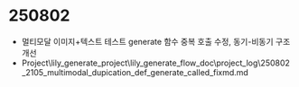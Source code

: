 # 250802 
- 멀티모달 이미지+텍스트 테스트 generate 함수 중복 호출 수정, 동기-비동기 구조 개선
- Project\lily_generate_project\lily_generate_flow_doc\project_log\250802_2105_multimodal_dupication_def_generate_called_fixmd.md